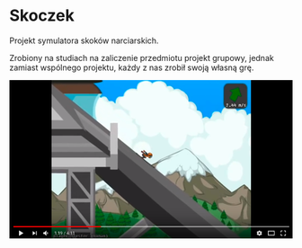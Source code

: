# Skoczek
Projekt symulatora skoków narciarskich.

Zrobiony na studiach na zaliczenie przedmiotu projekt grupowy, jednak zamiast wspólnego projektu, każdy z nas zrobił swoją własną grę.

[![Zobacz projekt na YouTube](https://raw.githubusercontent.com/Kisioj/Skoczek/master/screenshot.png)](https://www.youtube.com/watch?v=mQoPWSSXjqc)
